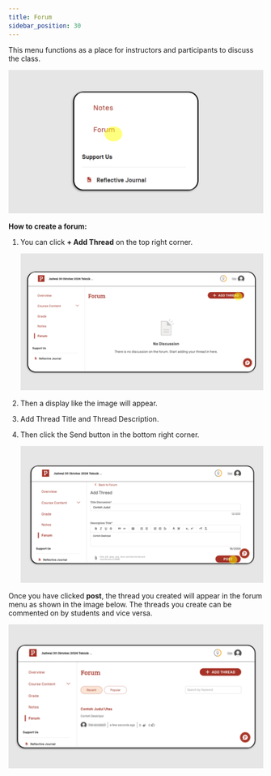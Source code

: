```yaml
---
title: Forum
sidebar_position: 30
---
```

This menu functions as a place for instructors and participants to discuss the class.

![](/img/forum-eng-1.png)

**How to create a forum:**

1. You can click **+ Add Thread** on the top right corner.

   ![](/img/forum-eng-2.png)
2. Then a display like the image will appear.
3. Add Thread Title and Thread Description.
4. Then click the Send button in the bottom right corner.

   ![](/img/forum-eng-3.png)

Once you have clicked **post**, the thread you created will appear in the forum menu as shown in the image below. The threads you create can be commented on by students and vice versa.

![](/img/forum-eng-4.png)
